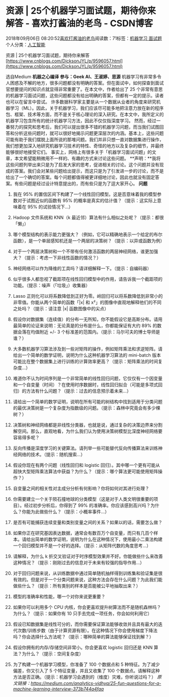 
# 资源 | 25个机器学习面试题，期待你来解答 - 喜欢打酱油的老鸟 - CSDN博客


2018年09月06日 08:20:52[喜欢打酱油的老鸟](https://me.csdn.net/weixin_42137700)阅读数：71标签：[机器学习																](https://so.csdn.net/so/search/s.do?q=机器学习&t=blog)[面试题																](https://so.csdn.net/so/search/s.do?q=面试题&t=blog)[
							](https://so.csdn.net/so/search/s.do?q=机器学习&t=blog)个人分类：[人工智能																](https://blog.csdn.net/weixin_42137700/article/category/7820233)


资源 | 25个机器学习面试题，期待你来解答
[https://www.cnblogs.com/DicksonJYL/p/9596057.html](https://www.cnblogs.com/DicksonJYL/p/9596057.html)

选自Medium
**机器之心编译**
**参与：Geek AI、王淑婷、思源**
机器学习有非常多令人困惑及不解的地方，很多问题都没有明确的答案。但在面试中，如何探查到面试官想要提问的知识点就显得非常重要了。在本文中，作者给出了 25 个非常有意思的机器学习面试问题，这些问题都没有给出明确的答案，但都有一定的提示。读者也可以在留言中尝试。
许多数据科学家主要是从一个数据从业者的角度来研究机器学习（ML）。因此，关于机器学习，我们应该尽可能多地把注意力放在新的程序包、框架、技术等方面，而不是关于核心理论的深入研究。在本文中，我所定义的机器学习包含所有的统计机器学习方法，因此不仅仅指深度学习。
然而，经过一番努力的探究和思考后，我们可以提出很多不错的机器学习问题，而当我们试图回答和分析这些问题时，就可以很好地揭示问题更深层次的内涵。基本上，这些问题可能有助于我们摆脱上面所说的那堆问题。我们并非只想一直对数据集进行操作，我们想更加深入地研究机器学习技术的特性、奇怪的地方以及复杂的细节，并最终能够很好地接受它们。
事实上，网络上有很多关于「机器学习面试问题」的文章，本文希望能稍微用不一样的、有趣的方式来讨论这些问题。
**声明：**我将这些问题列举出来只是为了启发大家的思考，促进相关的讨论。这个问题并没有现成的答案。我们会对某些问题给出提示，而这只是为了引发进一步的讨论，而不是给出了一个确切的答案。每个问题都值得被更详细地讨论，因此也就没有固定答案。有些问题是经过设计特意提出的，而有些只是为了逗大家开心。
**问题**
1. 我在 95% 的置信区间下构建了一个线性回归模型。这是否意味着我的模型参数对于试图近似的函数有 95% 的概率是真实的估计值？（提示：这实际上意味着在 95% 的试验情况下...）
2. Hadoop 文件系统和 KNN（k 最近邻）算法有什么相似之处呢？（提示：都很「懒」）
3. 哪个模型结构的表示能力更强大？（例如，它可以精确地表示一个给定的布尔函数），是一个单层感知机还是一个两层的决策树？（提示：以异或函数为例）
4. 对于一个两层决策树和一个不带有任何激活函数的两层神经网络，谁更加强大？（提示：考虑一下非线性函数的情况？）
5. 神经网络可以作为降维的工具吗？请详细解释一下。（提示：自编码器）
6. 似乎很多人都忽视了截距项在线性回归模型中的作用，请告诉我一个截距项的功能。（提示：噪声（「垃圾」）收集器）
7. Lasso 正则化可以将系数降低到正好为零。岭回归可以将系数降低到非常小的非零值。你能从两个简单的函数「|x| 和 x²」的图像中直观地解释他们的不同之处吗？（提示：请注意 |x| 函数图像中的尖点）
8. 假设你对数据集（连续值）的分布一无所知，你不能假设它是高斯分布。请用最简单的论证来说明：无论真是的分布是什么，你都能保证有大约 89% 的数据会落在均值附近 +/- 3 个标准差的范围内。（提示：马尔可夫的博士导师是谁？）
9. 大多数机器学习算法涉及到一些对矩阵的操作，例如矩阵乘法和求逆矩阵。请给出一个简单的数学证明，说明为什么这种机器学习算法的 mini-batch 版本可能比在整个数据集上进行训练的计算效率更高？（提示：矩阵乘法的时间复杂度...）
10. 难道你不认为时间序列是一个非常简单的线性回归问题，它仅仅有一个因变量和一个自变量（时间）？在使用时序数据时，线性回归拟合（可能是多项式回归）的方法有什么问题？（提示：过去的信息预示着未来...）

11. 请给出一个简单的数学证明，说明在所有可能的树结构中找到适用于分类问题的最优决策树是一个复杂度为指数级的问题。（提示：森林中究竟会有多少棵树？）
12. 决策树和神经网络都是非线性分类器，也就是说，通过复杂的决策边界来分割解空间。那么，直观地看，为什么我们认为使用决策树模型比深度神经网络要容易得多呢？
13. 反向传播是深度学习的关键算法。请列举一些可能替代反向传播算法来训练神经网络的技术。（提示：随机搜索...）
14. 假设你现在有两个问题（线性回归和 logistic 回归）。其中哪一个更有可能从超快大型矩阵乘法算法中获益？为什么？（提示：哪个算法更可能使用矩阵操作？）
15. 自变量之间的相关性对主成分分析有何影响？你将如何对其进行处理？

16. 你需要建立一个关于陨石撞地球的分类模型（这是对于人类文明很重要的项目）。经过初步分析后，你得到了 99% 的准确率。你应该感到高兴吗？为什么？你能为此做些什么？（提示：小概率事件...）
17. 是否有可能捕获连续变量和类别变量之间的关系？如果以的话，需要怎么做？
18. 如果你正在研究基因表达数据，通常会有数百万个自变量，而只有几百个样本。请给出简单的数学证明，说明为什么在这种情况下，使用最小二乘法构建一个回归模型并不是一个好的选择。（提示：从矩阵代数的角度思考...）
19. 请解释，为什么 k 折交叉验证对于时序模型效果并不好。你能做些什么来改善这种情况？（提示：刚刚过去的信息对于未来有较强的指导作用...）
20. 对于回归问题来说，从训练数据中通过简单随机抽样得到训练集和验证集是很有效的。但是对于一个分类问题来说，这种方法会存在什么问题？为此我们能做些什么？（提示：所有类别的样本是否能被公平地抽取出来？）
21. 模型的准确率和性能，哪一个对你来说更重要？
22. 如果你可以利用多个 CPU 内核，你会更喜欢提升树算法而不是随机森林吗？为什么？（提示：如果你有 10 只手去完成一项任务，你会如何利用它）
23. 假设已知数据集是线性可分的，而你需要保证算法能够收敛并且具有最大的迭代次数/训练步数（由于计算资源有限）。在这种情况下你会使用梯度下降法吗？你会选择什么方法呢？（提示：哪种简单的算法能够保证找到解？）
24. 假设你拥有的内存/存储空间非常小。你会更喜欢 logistic 回归还是 KNN 算法？为什么？（提示：空间复杂度）
25. 为了构建一个机器学习模型，你准备了 100 个数据点和 5 种特征。为了减少偏差，你又引入了 5 个特征变量，并且又收集了 100 个数据点。请解释这种方法是否正确。（提示：机器学习会遇到的（维度）灾难，你听说过吗？）
*原文链接：https://medium.com/analytics-vidhya/25-fun-questions-for-a-machine-learning-interview-373b744a4faa*

